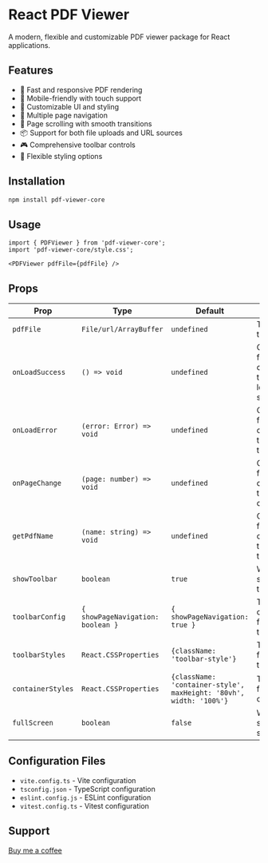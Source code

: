 # React PDF Viewer

A modern, flexible and customizable PDF viewer package for React applications.

## Features

- 🚀 Fast and responsive PDF rendering
- 📱 Mobile-friendly with touch support
- 🎨 Customizable UI and styling
- 📄 Multiple page navigation
- 🎯 Page scrolling with smooth transitions
- 📦 Support for both file uploads and URL sources
- 🎮 Comprehensive toolbar controls
- 🎨 Flexible styling options

## Installation

```bash
npm install pdf-viewer-core
```

## Usage

```tsx
import { PDFViewer } from 'pdf-viewer-core';
import 'pdf-viewer-core/style.css';

<PDFViewer pdfFile={pdfFile} />
```

## Props

| Prop | Type | Default | Description |
|------|------|---------|-------------|
| `pdfFile` | `File/url/ArrayBuffer` | `undefined` | The PDF file to display. |
| `onLoadSuccess` | `() => void` | `undefined` | Callback function called when the PDF is loaded successfully. |
| `onLoadError` | `(error: Error) => void` | `undefined` | Callback function called when the PDF fails to load. |
| `onPageChange` | `(page: number) => void` | `undefined` | Callback function called when the page changes. |
| `getPdfName` | `(name: string) => void` | `undefined` | Callback function called to get the name of the PDF file. |
| `showToolbar` | `boolean` | `true` | Whether to show the toolbar. |
| `toolbarConfig` | `{ showPageNavigation: boolean }` | `{ showPageNavigation: true }` | The configuration for the toolbar. |
| `toolbarStyles` | `React.CSSProperties` | `{className: 'toolbar-style'}` | The styles for the toolbar. |
| `containerStyles` | `React.CSSProperties` | `{className: 'container-style', maxHeight: '80vh', width: '100%'}` | The styles for the container. |
| `fullScreen` | `boolean` | `false` | Whether to show the full screen. |

## Configuration Files

- `vite.config.ts` - Vite configuration
- `tsconfig.json` - TypeScript configuration
- `eslint.config.js` - ESLint configuration
- `vitest.config.ts` - Vitest configuration


## Support

[Buy me a coffee](https://buymeacoffee.com/ahmadfaraz1)